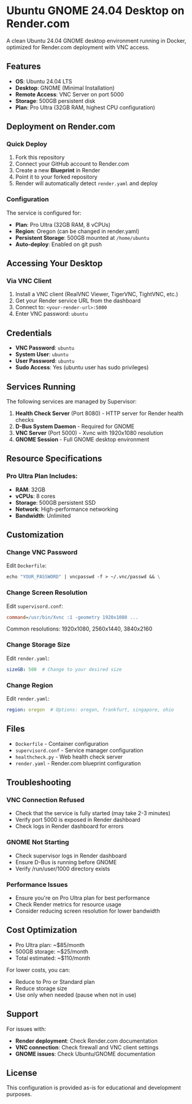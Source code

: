 # Ubuntu GNOME 24.04 Desktop on Render.com

A clean Ubuntu 24.04 GNOME desktop environment running in Docker, optimized for Render.com deployment with VNC access.

## Features

- **OS**: Ubuntu 24.04 LTS
- **Desktop**: GNOME (Minimal Installation)
- **Remote Access**: VNC Server on port 5000
- **Storage**: 500GB persistent disk
- **Plan**: Pro Ultra (32GB RAM, highest CPU configuration)

## Deployment on Render.com

### Quick Deploy

1. Fork this repository
2. Connect your GitHub account to Render.com
3. Create a new **Blueprint** in Render
4. Point it to your forked repository
5. Render will automatically detect `render.yaml` and deploy

### Configuration

The service is configured for:
- **Plan**: Pro Ultra (32GB RAM, 8 vCPUs)
- **Region**: Oregon (can be changed in render.yaml)
- **Persistent Storage**: 500GB mounted at `/home/ubuntu`
- **Auto-deploy**: Enabled on git push

## Accessing Your Desktop

### Via VNC Client

1. Install a VNC client (RealVNC Viewer, TigerVNC, TightVNC, etc.)
2. Get your Render service URL from the dashboard
3. Connect to: `<your-render-url>:5000`
4. Enter VNC password: `ubuntu`

## Credentials

- **VNC Password**: `ubuntu`
- **System User**: `ubuntu`
- **User Password**: `ubuntu`
- **Sudo Access**: Yes (ubuntu user has sudo privileges)

## Services Running

The following services are managed by Supervisor:

1. **Health Check Server** (Port 8080) - HTTP server for Render health checks
2. **D-Bus System Daemon** - Required for GNOME
3. **VNC Server** (Port 5000) - Xvnc with 1920x1080 resolution
4. **GNOME Session** - Full GNOME desktop environment

## Resource Specifications

### Pro Ultra Plan Includes:
- **RAM**: 32GB
- **vCPUs**: 8 cores
- **Storage**: 500GB persistent SSD
- **Network**: High-performance networking
- **Bandwidth**: Unlimited

## Customization

### Change VNC Password

Edit `Dockerfile`:
```dockerfile
echo "YOUR_PASSWORD" | vncpasswd -f > ~/.vnc/passwd && \
```

### Change Screen Resolution

Edit `supervisord.conf`:
```ini
command=/usr/bin/Xvnc :1 -geometry 1920x1080 ...
```

Common resolutions: 1920x1080, 2560x1440, 3840x2160

### Change Storage Size

Edit `render.yaml`:
```yaml
sizeGB: 500  # Change to your desired size
```

### Change Region

Edit `render.yaml`:
```yaml
region: oregon  # Options: oregon, frankfurt, singapore, ohio
```

## Files

- `Dockerfile` - Container configuration
- `supervisord.conf` - Service manager configuration
- `healthcheck.py` - Web health check server
- `render.yaml` - Render.com blueprint configuration

## Troubleshooting

### VNC Connection Refused
- Check that the service is fully started (may take 2-3 minutes)
- Verify port 5000 is exposed in Render dashboard
- Check logs in Render dashboard for errors

### GNOME Not Starting
- Check supervisor logs in Render dashboard
- Ensure D-Bus is running before GNOME
- Verify /run/user/1000 directory exists

### Performance Issues
- Ensure you're on Pro Ultra plan for best performance
- Check Render metrics for resource usage
- Consider reducing screen resolution for lower bandwidth

## Cost Optimization

- Pro Ultra plan: ~$85/month
- 500GB storage: ~$25/month
- Total estimated: ~$110/month

For lower costs, you can:
- Reduce to Pro or Standard plan
- Reduce storage size
- Use only when needed (pause when not in use)

## Support

For issues with:
- **Render deployment**: Check Render.com documentation
- **VNC connection**: Check firewall and VNC client settings
- **GNOME issues**: Check Ubuntu/GNOME documentation

## License

This configuration is provided as-is for educational and development purposes.
